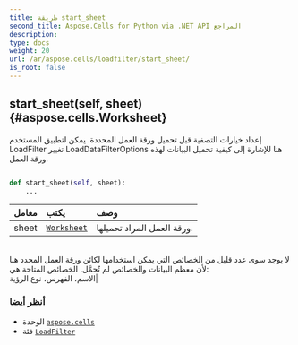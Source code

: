 ```yaml
---
title: طريقة start_sheet
second_title: Aspose.Cells for Python via .NET API المراجع
description:
type: docs
weight: 20
url: /ar/aspose.cells/loadfilter/start_sheet/
is_root: false
---
```

##  start_sheet(self, sheet) {#aspose.cells.Worksheet}
إعداد خيارات التصفية قبل تحميل ورقة العمل المحددة.
يمكن لتطبيق المستخدم LoadFilter تغيير LoadDataFilterOptions هنا
للإشارة إلى كيفية تحميل البيانات لهذه ورقة العمل.



```python

def start_sheet(self, sheet):
    ...
```


| معامل| يكتب| وصف|
| :- | :- | :- |
| sheet | [`Worksheet`](/cells/python-net/ar/aspose.cells/worksheet) | ورقة العمل المراد تحميلها.<br/>لا يوجد سوى عدد قليل من الخصائص التي يمكن استخدامها لكائن ورقة العمل المحدد هنا<br/>لأن معظم البيانات والخصائص لم تُحمَّل. الخصائص المتاحة هي:<br/> الاسم، الفهرس، نوع الرؤية|



###  أنظر أيضا
* الوحدة [`aspose.cells`](../../)
* فئة [`LoadFilter`](/cells/python-net/ar/aspose.cells/loadfilter)
